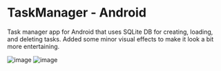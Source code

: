 # TaskManager - Android

Task manager app for Android that uses SQLite DB for creating, loading, and deleting tasks.
Added some minor visual effects to make it look a bit more entertaining.

![image](https://user-images.githubusercontent.com/104847360/175027194-80435392-6a68-4dfe-ae0a-661e5629aa97.png)
![image](https://user-images.githubusercontent.com/104847360/175027220-19f96e68-2d3b-450c-95e7-bffc3ec1b798.png)
